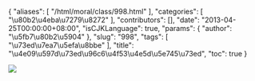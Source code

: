 {
    "aliases": [
        "/html/moral/class/998.html"
    ],
    "categories": [
        "\u80b2\u4eba\u7279\u8272"
    ],
    "contributors": [],
    "date": "2013-04-25T00:00:00+08:00",
    "isCJKLanguage": true,
    "params": {
        "author": "\u5fb7\u80b2\u5904"
    },
    "slug": "998",
    "tags": [
        "\u73ed\u7ea7\u5efa\u8bbe"
    ],
    "title": "\u4e09\u597d\u73ed\u96c6\u4f53\u4e5d\u5e745\u73ed",
    "toc": true
}

![](https://cdn.tfls.online/mirror/full/f44cfeb897029ddb3959082c17241a84e369f6a2.jpg)
